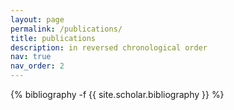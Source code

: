 ```yaml
---
layout: page
permalink: /publications/
title: publications
description: in reversed chronological order
nav: true
nav_order: 2
---
```

<!-- _pages/publications.md -->
<div class="publications">

{% bibliography -f {{ site.scholar.bibliography }} %}

</div>
